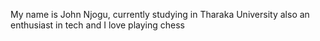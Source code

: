 My name is John Njogu,  currently studying  in Tharaka University also an enthusiast in tech and I love playing chess 
